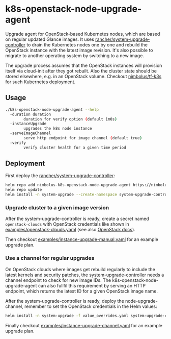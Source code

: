 # k8s-openstack-node-upgrade-agent

Upgrade agent for OpenStack-based Kubernetes nodes, which are based on regular updated Glance images.
It uses [rancher/system-upgrade-controller](https://github.com/rancher/system-upgrade-controller) to drain the Kubernetes nodes one by one and rebuild the OpenStack instance with the latest image revision. It's also possible to migrate to another operating system by switching to a new image.

The upgrade process assumes that the OpenStack instances will provision itself via cloud-init after they got rebuilt. Also the cluster state should be stored elsewhere, e.g. in an OpenStack volume. Checkout [nimbolus/tf-k3s](https://github.com/nimbolus/tf-k3s) for such Kubernetes deployment.

## Usage

```sh
./k8s-openstack-node-upgrade-agent --help
  -duration duration
    	duration for verify option (default 1m0s)
  -instanceUpgrade
    	upgrades the k8s node instance
  -serveImageChannel
    	serve http endpoint for image channel (default true)
  -verify
    	verify cluster health for a given time period
```

## Deployment

First deploy the [rancher/system-upgrade-controller](https://github.com/rancher/system-upgrade-controller#deploying):
```sh
helm repo add nimbolus-k8s-openstack-node-upgrade-agent https://nimbolus.github.io/k8s-openstack-node-upgrade-agent
helm repo update
helm install -n system-upgrade --create-namespace system-upgrade-controller nimbolus-k8s-openstack-node-upgrade-agent/system-upgrade-controller
```

### Upgrade cluster to a given image version

After the system-upgrade-controller is ready, create a secret named `openstack-clouds` with OpenStack credentials like shown in [examples/openstack-clouds.yaml](./examples/openstack-clouds.yaml) (see also [OpenStack docs](https://docs.openstack.org/python-openstackclient/latest/cli/man/openstack.html#config-files)).

Then checkout [examples/instance-upgrade-manual.yaml](./examples/instance-upgrade-manual.yaml) for an example upgrade plan.

### Use a channel for regular upgrades

On OpenStack clouds where images get rebuild regularly to include the latest kernels and security patches, the system-upgrade-controller needs a channel endpoint to check for new image IDs. The k8s-openstack-node-upgrade-agent can also fullfil this requirement by serving an HTTP endpoint, which returns the latest ID for a given OpenStack image name.

After the system-upgrade-controller is ready, deploy the node-upgrade-channel, remember to set the OpenStack credentials in the Helm values:
```sh
helm install -n system-upgrade -f value_overrides.yaml system-upgrade-controller nimbolus-k8s-openstack-node-upgrade-agent/node-upgrade-channel
```

Finally checkout [examples/instance-upgrade-channel.yaml](./examples/instance-upgrade-channel.yaml) for an example upgrade plan.
